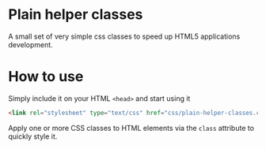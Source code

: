 # Plain helper classes
A small set of very simple css classes to speed up HTML5 applications development.

# How to use

Simply include it on your HTML `<head>` and start using it
```html
<link rel="stylesheet" type="text/css" href="css/plain-helper-classes.css">
```
Apply one or more CSS classes to HTML elements via the `class` attribute to quickly style it.
